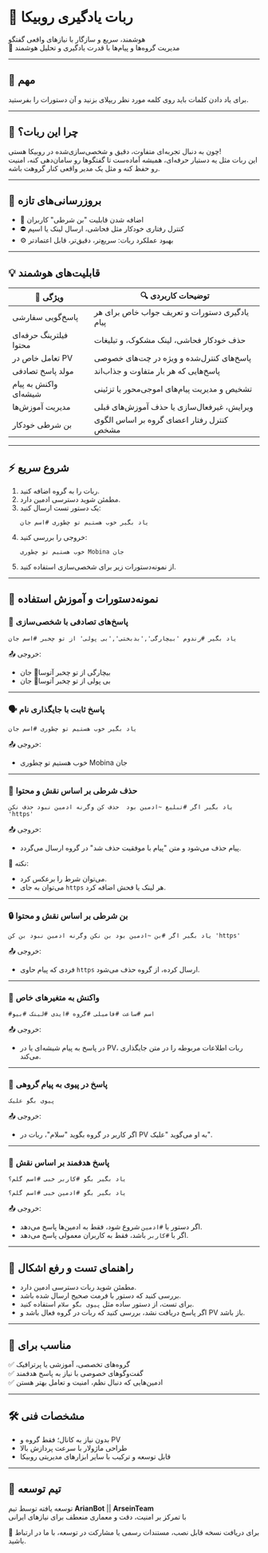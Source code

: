 # 🤖 ربات یادگیری روبیکا

هوشمند، سریع و سازگار با نیازهای واقعی گفتگو  
🧠 مدیریت گروه‌ها و پیام‌ها با قدرت یادگیری و تحلیل هوشمند

---

## 📌 مهم
برای یاد دادن کلمات باید روی کلمه مورد نظر ریپلای بزنید و آن دستورات را بفرستید.

---

## 🌟 چرا این ربات؟
چون به دنبال تجربه‌ای متفاوت، دقیق و شخصی‌سازی‌شده در روبیکا هستی!  
این ربات مثل یه دستیار حرفه‌ای، همیشه آماده‌ست تا گفتگوها رو سامان‌دهی کنه، امنیت رو حفظ کنه و مثل یک مدیر واقعی کنار گروهت باشه.

---

## 🚀 بروزرسانی‌های تازه

- 📌 اضافه شدن قابلیت "بن شرطی" کاربران  
- ⛔️ کنترل رفتاری خودکار مثل فحاشی، ارسال لینک یا اسپم  
- ⚙️ بهبود عملکرد ربات: سریع‌تر، دقیق‌تر، قابل اعتمادتر

---

## 💡 قابلیت‌های هوشمند

| 🎯 ویژگی | 🔍 توضیحات کاربردی |
|-----------|------------------|
| پاسخ‌گویی سفارشی | یادگیری دستورات و تعریف جواب خاص برای هر پیام |
| فیلترینگ حرفه‌ای محتوا | حذف خودکار فحاشی، لینک مشکوک، و تبلیغات |
| تعامل خاص در PV | پاسخ‌های کنترل‌شده و ویژه در چت‌های خصوصی |
| مولد پاسخ تصادفی | پاسخ‌هایی که هر بار متفاوت و جذاب‌اند |
| واکنش به پیام شیشه‌ای | تشخیص و مدیریت پیام‌های اموجی‌محور یا تزئینی |
| مدیریت آموزش‌ها | ویرایش، غیرفعال‌سازی یا حذف آموزش‌های قبلی |
| بن شرطی خودکار | کنترل رفتار اعضای گروه بر اساس الگوی مشخص |

---

## ⚡️ شروع سریع

1. ربات را به گروه اضافه کنید.
2. مطمئن شوید دسترسی ادمین دارد.
3. یک دستور تست ارسال کنید:
   ```text
   یاد بگیر خوب هستیم تو چطوری #اسم جان
   ```
4. خروجی را بررسی کنید:
   ```text
   خوب هستیم تو چطوری Mobina جان
   ```
5. از نمونه‌دستورات زیر برای شخصی‌سازی استفاده کنید.

---

## 📘 نمونه‌دستورات و آموزش استفاده

### 🎲 پاسخ‌های تصادفی با شخصی‌سازی
```text
یاد بگیر #رندوم 'بیچارگی','بدبختی','بی پولی' از تو چخبر #اسم جان
```
📤 خروجی:
- بیچارگی از تو چخبر آتوسا🎃 جان  
- بی پولی از تو چخبر آتوسا🎃 جان

---

### 🗣 پاسخ ثابت با جایگذاری نام
```text
یاد بگیر خوب هستیم تو چطوری #اسم جان
```
📤 خروجی:
- خوب هستیم تو چطوری Mobina جان

---

### 🚫 حذف شرطی بر اساس نقش و محتوا
```text
یاد بگیر اگر #تبلیغ ~ادمین بود  حذف کن وگرنه ادمین نبود حذف نکن 'https'
```
📤 خروجی:
- پیام حذف می‌شود و متن "پیام با موفقیت حذف شد" در گروه ارسال می‌گردد.

📌 نکته:
- می‌توان شرط را برعکس کرد.
- می‌توان به جای `https` هر لینک یا فحش اضافه کرد.

---

### 🔒 بن شرطی بر اساس نقش و محتوا
```text
یاد بگیر اگر #بن ~ادمین بود بن نکن وگرنه ادمین نبود بن کن 'https'
```
📤 خروجی:
- فردی که پیام حاوی `https` ارسال کرده، از گروه حذف می‌شود.

---

### 🧩 واکنش به متغیرهای خاص
```text
#اسم #ساعت #فامیلی #گروه #ایدی #لینک #بیو
```
📤 خروجی:
- در پاسخ به پیام شیشه‌ای یا در PV، ربات اطلاعات مربوطه را در متن جایگذاری می‌کند.

---

### 💬 پاسخ در پیوی به پیام گروهی
```text
پیوی بگو علیک
```
📤 خروجی:
- اگر کاربر در گروه بگوید "سلام"، ربات در PV به او می‌گوید "علیک".

---

### 🧠 پاسخ هدفمند بر اساس نقش
```text
یاد بگیر بگو #کاربر خبی #اسم گلم؟
```
```text
یاد بگیر بگو #ادمین خبی #اسم گلم؟
```
📤 خروجی:
- اگر دستور با `#ادمین` شروع شود، فقط به ادمین‌ها پاسخ می‌دهد.  
- اگر با `#کاربر` باشد، فقط به کاربران معمولی پاسخ می‌دهد.

---

## 🧪 راهنمای تست و رفع اشکال

- مطمئن شوید ربات دسترسی ادمین دارد.
- بررسی کنید که دستور با فرمت صحیح ارسال شده باشد.
- برای تست، از دستور ساده مثل `پیوی بگو سلام` استفاده کنید.
- اگر پاسخ دریافت نشد، بررسی کنید که ربات در گروه فعال باشد و PV باز باشد.

---

## 🎯 مناسب برای

✅ گروه‌های تخصصی، آموزشی یا پرترافیک  
✅ گفت‌وگوهای خصوصی با نیاز به پاسخ هدفمند  
✅ ادمین‌هایی که دنبال نظم، امنیت و تعامل بهتر هستن  

---

## 🛠 مشخصات فنی

- بدون نیاز به کانال؛ فقط گروه و PV  
- طراحی ماژولار با سرعت پردازش بالا  
- قابل توسعه و ترکیب با سایر ابزارهای مدیریتی روبیکا  

---

## 👥 تیم توسعه

توسعه یافته توسط تیم **ArianBot** || **ArseinTeam**  
با تمرکز بر امنیت، دقت و معماری منعطف برای نیازهای ایرانی

📩 برای دریافت نسخه قابل نصب، مستندات رسمی یا مشارکت در توسعه، با ما در ارتباط باشید.
